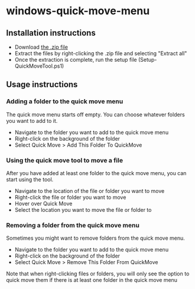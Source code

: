 # windows-quick-move-menu

## Installation instructions
- Download [the .zip file](https://github.com/thebestbadfriend/windows-quick-move-menu/raw/main/QuickMove.zip)
- Extract the files by right-clicking the .zip file and selecting "Extract all"
- Once the extraction is complete, run the setup file (Setup-QuickMoveTool.ps1)

## Usage instructions
### Adding a folder to the quick move menu
The quick move menu starts off empty. You can choose whatever folders you want to add to it.

- Navigate to the folder you want to add to the quick move menu
- Right-click on the background of the folder
- Select Quick Move > Add This Folder To QuickMove

### Using the quick move tool to move a file
After you have added at least one folder to the quick move menu, you can start using the tool.

- Navigate to the location of the file or folder you want to move
- Right-click the file or folder you want to move
- Hover over Quick Move
- Select the location you want to move the file or folder to

### Removing a folder from the quick move menu
Sometimes you might want to remove folders from the quick move menu.

- Navigate to the folder you want to add to the quick move menu
- Right-click on the background of the folder
- Select Quick Move > Remove This Folder From QuickMove

Note that when right-clicking files or folders, you will only see the option to quick move them if there is at least one folder in the quick move menu
